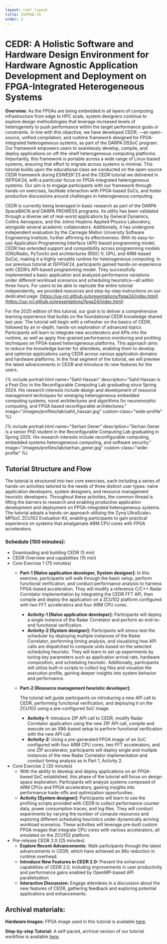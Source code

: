 ```yaml
---
layout: cedr_layout
title: ISFPGA'25
order: 2
---
```


# CEDR: A Holistic Software and Hardware Design Environment for Hardware Agnostic Application Development and Deployment on FPGA-Integrated Heterogeneous Systems

<b>Overview:</b> As the FPGAs are being embedded in all layers of computing infrastructure from edge to HPC scale, system designers continue to explore design methodologies that leverage increased levels of heterogeneity to push performance within the target performance goals or constraints. In line with this objective, we have developed CEDR, —an open-source, unified compilation, and runtime framework designed for FPGA-integrated heterogeneous systems, as part of the DARPA DSSoC program. Our framework empowers users to seamlessly develop, compile, and deploy applications on off-the-shelf heterogeneous computing platforms. Importantly, this framework is portable across a wide range of Linux-based systems, ensuring that effort to migrate across systems is minimal. This tutorial builds upon the educational class we conducted on the open-source CEDR framework during ESWEEK’23 and the CEDR tutorial we delivered in ISFPGA’24, with a particular focus on FPGA-integrated heterogeneous systems. Our aim is to engage participants with our framework through hands-on exercises, facilitate interaction with FPGA-based SoCs, and foster productive discussions around challenges in heterogeneous computing.

CEDR is currently being leveraged in basic research as part of the DARPA SpaceBACN and DARPA PROWESS programs. Its utility has been validated through a diverse set of real-world applications by General Dynamics, Collins Aerospace, and the Johns Hopkins Applied Physics Laboratory, alongside several academic collaborators. Additionally, it has undergone independent evaluation by the Carnegie Mellon University Software Engineering Institute, further affirming its effectiveness. With its easy-to-use Application Programming Interface (API)-based programming model, CEDR has extended support and compatibility across programming models (GNURadio, PyTorch) and architectures (RISC-V, GPU, and ARM-based SoCs), making it a highly versatile runtime for heterogeneous computing. In our previous tutorial at ISFPGA’24, participants gained hands-on experience with CEDR’s API-based programming model. They successfully implemented a basic application and analyzed performance variations under different workload scenarios and scheduling heuristics—all within three hours. For users to be able to replicate the entire tutorial independently, we provided resources and step-by-step instructions on our dedicated page: [https://ua-rcl.github.io/presentations/fpga24/index.html](https://ua-rcl.github.io/presentations/fpga24/index.html)

For the 2025 edition of this tutorial, our goal is to deliver a comprehensive learning experience that builds on the foundational CEDR knowledge shared last year. The tutorial will begin with a refresher on the basics of CEDR, followed by an in-depth, hands-on exploration of advanced topics. Participants will learn to integrate new accelerators and APIs into the runtime, as well as apply fine-grained performance monitoring and profiling techniques on FPGA-based heterogeneous platforms. This approach aims to reduce the knowledge barrier for attendees, enabling them to develop and optimize applications using CEDR across various application domains and hardware platforms. In the final segment of the tutorial, we will preview the latest advancements in CEDR and introduce its new features for the users.

{%
  include portrait.html
  name="Sahil Hassan"
  description="Sahil Hassan is a Post-Doc in the Reconfigurable Computing Lab graduating since Spring 2024. His research interests include design and development of resource management techniques for emerging heterogeneous embedded computing systems, novel architectures and algorithms for neuromorphic computing, and FPGA based reconfigurable architectures."
  image="/images/profiles/lab/sahil_hassan.jpg"
  custom-class="wide-profile"
%}

{% 
  include portrait.html
  name="Serhan Gener"
  description="Serhan Gener is a senior PhD student in the Reconfigurable Computing Lab graduating in Spring 2025. His research interests include reconfigurable computing, embedded systems heterogeneous computing, and software security."
  image="/images/profiles/lab/serhan_gener.jpg"
  custom-class="wide-profile"
%}

## Tutorial Structure and Flow
The tutorial is structured into two core exercises, each including a series of hands-on activities tailored to the needs of three distinct user types: naïve application developers, system designers, and resource management heuristic developers. Throughout these activities, the common thread is lifting the barriers to research and enabling productive application development and deployment on FPGA-integrated heterogeneous systems. The tutorial adopts a hands-on approach utilizing the Zynq UltraScale+ MPSoC ZCU102 Evaluation Kit, enabling participants to gain practical experience on systems that amalgamate ARM CPU cores with FPGA accelerators. 

### Schedule (150  minutes):

- Downloading and building CEDR (5 min)  
- CEDR Overview and capabilities (15 min) 
- Core Exercise 1 (75 minutes) 
  - <b>Part-1 [Naïve application developer, System designer]:</b> In this exercise, participants will walk through the basic setup, perform functional verification, and conduct performance analysis to harness FPGA-based acceleration. They will modify a reference C/C++ Radar Correlator implementation by integrating the CEDR FFT API, then compile and deploy the application on a ZCU102 platform configured with two FFT accelerators and four ARM CPU cores.  
    - <b>Activity-1 [Naïve application developer]:</b> Participants will deploy a single instance of the Radar Correlator and perform an end-to-end functional verification.
    - <b>Activity-2 [System designer]:</b> Participants will stress-test the scheduler by deploying multiple instances of the Radar Correlator, performing timing analysis, and visualizing how API calls are dispatched to compute units based on the selected scheduling heuristic. They will learn to set up experiments by tuning key parameters such as application arrival rate, hardware composition, and scheduling heuristic. Additionally, participants will utilize built-in scripts to collect log files and visualize the execution profile, gaining deeper insights into system behavior and performance.
  - <b>Part-2 [Resource management heuristic developer]:</b>

    The tutorial will guide participants on introducing a new API call to CEDR, performing functional verification, and deploying it on the ZCU102 using a pre-configured SoC image.
    - <b>Activity-1:</b> Introduce ZIP API call to CEDR, modify Radar Correlator application using the new ZIP API call, compile and execute on an X86-based setup to perform functional verification with the new API call.
    - <b>Activity-2:</b> Using a pre-generated FPGA image of an SoC configured with four ARM CPU cores, two FFT accelerators, and one ZIP accelerator, participants will deploy single and multiple instances of the new Radar Correlator implementation and conduct timing analysis as in Part 1, Activity 2.
- Core Exercise 2 (30 minutes)
  - With the ability to develop and deploy applications on an FPGA-based SoC established, this phase of the tutorial will focus on design space exploration. Participants will analyze systems composed of ARM CPUs and FPGA accelerators, gaining insights into performance trade-offs and optimization opportunities.
  - <b>Activity [System designer]:</b> Participants will learn to use the profiling scripts provided with CEDR to collect performance counter data, power consumption traces, and log files. They will conduct experiments by varying the number of compute resources and exploring different scheduling heuristics under dynamically arriving workload scenarios. These activities will leverage pre-built custom FPGA images that integrate CPU cores with various accelerators, all emulated on the ZCU102 platform.
- Pre-release CEDR 2.0 (25 minutes)
  - <b>Explore Recent Advancements:</b> Walk participants through the latest advancements in CEDR, which have achieved an 86x reduction in runtime overhead. 
  - <b>Introduce New Features in CEDR 2.0:</b> Present the enhanced capabilities of CEDR 2.0, including improvements in user productivity and performance gains enabled by OpenMP-based API parallelization.
  - <b>Interactive Discussion:</b> Engage attendees in a discussion about the new features of CEDR, gathering feedback and exploring potential applications and enhancements.


## Archival materials:

<b>Hardware Images:</b> FPGA image used in this tutorial is available [here](https://github.com/UA-RCL/Hardware-Images/tree/ZedBoard-ISFPGA25).

<b>Step-by-step Tutorial:</b> A self-paced, archival version of our tutorial workflow is available [here](/presentations/tutorials/fpga25/tutorial).
